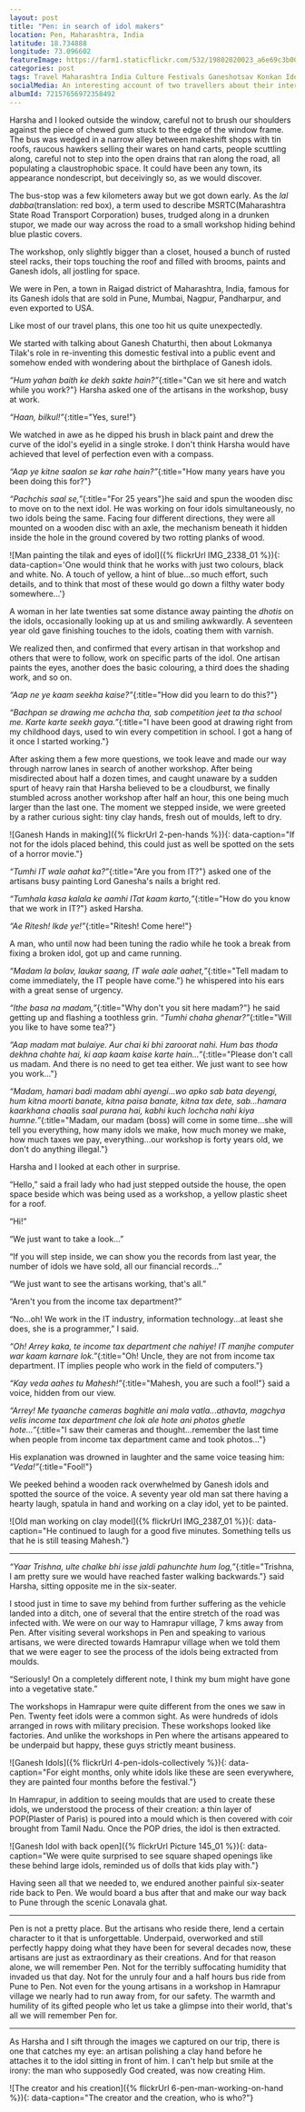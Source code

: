 ```yaml
---
layout: post
title: "Pen: in search of idol makers"
location: Pen, Maharashtra, India
latitude: 18.734888
longitude: 73.096602
featureImage: https://farm1.staticflickr.com/532/19802020023_a6e69c3b00_c.jpg
categories: post
tags: Travel Maharashtra India Culture Festivals Ganeshotsav Konkan Idols RuralIndia
socialMedia: An interesting account of two travellers about their interactions with the idol makers of Pen, Maharashtra
albumId: 72157656972358492
---
```


Harsha and I looked outside the window, careful not to brush our shoulders against the piece of chewed gum stuck to the edge of the window frame. The bus was wedged in a narrow alley between makeshift shops with tin roofs, raucous hawkers selling their wares on hand carts, people scuttling along, careful not to step into the open drains that ran along the road, all populating a claustrophobic space. It could have been any town, its appearance nondescript, but deceivingly so, as we would discover. 

The bus-stop was a few kilometers away but we got down early. As the *lal dabba*(translation: red box), a term used to describe MSRTC(Maharashtra State Road Transport Corporation) buses, trudged along in a drunken stupor, we made our way across the road to a small workshop hiding behind blue plastic covers. 

The workshop, only slightly bigger than a closet, housed a bunch of rusted steel racks, their tops touching the roof and filled with brooms, paints and Ganesh idols, all jostling for space.

We were in Pen, a town in Raigad district of Maharashtra, India, famous for its Ganesh idols that are sold in Pune, Mumbai, Nagpur, Pandharpur, and even exported to USA.
	
Like most of our travel plans, this one too hit us quite unexpectedly.

We started with talking about Ganesh Chaturthi, then about Lokmanya Tilak's role in re-inventing this domestic festival into a public event and somehow ended with wondering about the birthplace of Ganesh idols. 

_“Hum yahan baith ke dekh sakte hain?”_{:title="Can we sit here and watch while you work?"} Harsha asked one of the artisans in the workshop, busy at work.

_“Haan, bilkul!”_{:title="Yes, sure!"}

We watched in awe as he dipped his brush in black paint and drew the curve of the idol's eyelid in a single stroke. I don't think Harsha would have achieved that level of perfection even with a compass.
	
_“Aap ye kitne saalon se kar rahe hain?”_{:title="How many years have you been doing this for?"}

_“Pachchis saal se,”_{:title="For 25 years"}he said and spun the wooden disc to move on to the next idol. He was working on four idols simultaneously, no two idols being the same. Facing four different directions, they were all mounted on a wooden disc with an axle, the mechanism beneath it hidden inside the hole in the ground covered by two rotting planks of wood. 

![Man painting the tilak and eyes of idol]({% flickrUrl IMG_2338_01 %}){: data-caption='One would think that he works with just two colours, black and white. No. A touch of yellow, a hint of blue...so much effort, such details, and to think that most of these would go down a filthy water body somewhere...'}

A woman in her late twenties sat some distance away painting the *dhotis* on the idols, occasionally looking up at us and smiling awkwardly. A 	seventeen year old gave finishing touches to the idols, coating them with varnish. 

We realized then, and confirmed that every artisan in that workshop and others that were to follow, work on specific parts of the idol. One artisan paints the eyes, another does the basic colouring, a third does the shading work, and so on.

_“Aap ne ye kaam seekha kaise?”_{:title="How did you learn to do this?"}

_“Bachpan se drawing me achcha tha, sab competition jeet ta tha school me. Karte karte seekh gaya.”_{:title="I have been good at drawing right from my childhood days, used to win every competition in school. I got a hang of it once I started working."}
	
After asking them a few more questions, we took leave and made our way through narrow lanes in search of another workshop. After being misdirected about half a dozen times, and caught unaware by a sudden spurt of heavy rain that Harsha believed to be a cloudburst, we finally stumbled across another workshop after half an hour, this one being much larger than the last one. The moment we stepped inside, we were greeted by a rather curious sight: tiny clay hands, fresh out of moulds, left to dry.

![Ganesh Hands in making]({% flickrUrl 2-pen-hands %}){: data-caption="If not for the idols placed behind, this could just as well be spotted on the sets of a horror movie."}

_“Tumhi IT wale aahat ka?”_{:title="Are you from IT?"} asked one of the artisans busy painting Lord Ganesha's nails a bright red.

_“Tumhala kasa kalala ke aamhi ITat kaam karto,”_{:title="How do you know that we work in IT?"} asked Harsha.	

_“Ae Ritesh! Ikde ye!”_{:title="Ritesh! Come here!"}

A man, who until now had been tuning the radio while he took a break from fixing a broken idol, got up and came running. 

_“Madam la bolav, laukar saang, IT wale aale aahet,”_{:title="Tell madam to come immediately, the IT people have come."} he whispered into his ears with a great sense of urgency.

_“Ithe basa na madam,”_{:title="Why don't you sit here madam?"} he said getting up and flashing a toothless grin. _“Tumhi chaha ghenar?”_{:title="Will you like to have some tea?"}

_“Aap madam mat bulaiye. Aur chai ki bhi zaroorat nahi. Hum bas thoda dekhna chahte hai, ki aap kaam kaise karte hain...”_{:title="Please don't call us madam. And there is no need to get tea either. We just want to see how you work..."}

_“Madam, hamari badi madam abhi ayengi...wo apko sab bata deyengi, hum kitna moorti banate, kitna paisa banate, kitna tax dete, sab...hamara kaarkhana chaalis saal purana hai, kabhi kuch lochcha nahi kiya humne.”_{:title="Madam, our madam (boss) will come in some time...she will tell you everything, how many idols we make, how much money we make, how much taxes we pay, everything...our workshop is forty years old, we don't do anything illegal."}
	
Harsha and I looked at each other in surprise. 

“Hello,” said a frail lady who had just stepped outside the house, the open space beside which was being used as a workshop, a yellow plastic sheet for a roof.

“Hi!”

“We just want to take a look...”

“If you will step inside, we can show you the records from last year, the number of idols we have sold, all our financial records...”

“We just want to see the artisans working, that's all.”

“Aren't you from the income tax department?”

“No...oh! We work in the IT industry, information technology...at least she does, she is a programmer,” I said.

_“Oh! Arrey kaka, te income tax department che nahiye! IT manjhe computer war kaam karnare lok.”_{:title="Oh! Uncle, they are not from income tax department. IT implies people who work in the field of computers."}

_“Kay veda aahes tu Mahesh!”_{:title="Mahesh, you are such a fool!"} said a voice, hidden from our view.

_“Arrey! Me tyaanche cameras baghitle ani mala vatla...athavta, magchya velis income tax department che lok ale hote ani photos ghetle hote...”_{:title="I saw their cameras and thought...remember the last time when people from income tax department came and took photos..."}

His explanation was drowned in laughter and the same voice teasing him: _“Veda!”_{:title="Fool!"}

We peeked behind a wooden rack overwhelmed by Ganesh idols and spotted the source of the voice. A seventy year old man sat there having a hearty laugh, spatula in hand and working on a clay idol, yet to be painted. 

![Old man working on clay model]({% flickrUrl IMG_2387_01 %}){: data-caption="He continued to laugh for a good five minutes. Something tells us that he is still teasing Mahesh."}

***
														 
_“Yaar Trishna, ulte chalke bhi isse jaldi pahunchte hum log,”_{:title="Trishna, I am pretty sure we would have reached faster walking backwards."} said Harsha, sitting opposite me in the six-seater.
	
I stood just in time to save my behind from further suffering as the vehicle landed into a ditch, one of several that the entire stretch of the road was infected with. We were on our way to Hamrapur village, 7 kms away from Pen. After visiting several workshops in Pen and speaking to various artisans, we were directed towards Hamrapur village when we told them that we were eager to see the process of the idols being extracted from moulds. 

“Seriously! On a completely different note, I think my bum might have gone into a vegetative state.”

The workshops in Hamrapur were quite different from the ones we saw in Pen. Twenty feet idols were a common sight. As were hundreds of idols arranged in rows with military precision. These workshops looked like factories. And unlike the workshops in Pen where the artisans appeared to be underpaid but happy, these guys strictly meant business.

![Ganesh Idols]({% flickrUrl 4-pen-idols-collectively %}){: data-caption="For eight months, only white idols like these are seen everywhere, they are painted four months before the festival."}

In Hamrapur, in addition to seeing moulds that are used to create these idols, we understood the process of their creation: a thin layer of POP(Plaster of Paris) is poured into a mould which is then covered with coir brought from Tamil Nadu. Once the POP dries, the idol is then extracted. 

![Ganesh Idol with back open]({% flickrUrl Picture 145_01 %}){: data-caption="We were quite surprised to see square shaped openings like these behind large idols, reminded us of dolls that kids play with."}

Having seen all that we needed to, we endured another painful six-seater ride back to Pen. We would board a bus after that and make our way back to Pune through the scenic Lonavala ghat.

***

Pen is not a pretty place. But the artisans who reside there, lend a certain character to it that is unforgettable. Underpaid, overworked and still perfectly happy doing what they have been for several decades now, these artisans are just as extraordinary as their creations. And for that reason alone, we will remember Pen. Not for the terribly suffocating humidity that invaded us that day. Not for the unruly four and a half hours bus ride from Pune to Pen. Not even for the young artisans in a workshop in Hamrapur village we nearly had to run away from, for our safety. The warmth and humility of its gifted people who let us take a glimpse into their world, that's all we will remember Pen for.

***

As Harsha and I sift through the images we captured on our trip, there is one that catches my eye: an artisan polishing a clay hand before he attaches it to the idol sitting in front of him. I can't help but smile at the irony: the man who supposedly God created, was now creating Him.

![The creator and his creation]({% flickrUrl 6-pen-man-working-on-hand %}){: data-caption="The creator and the creation, who is who?"}
